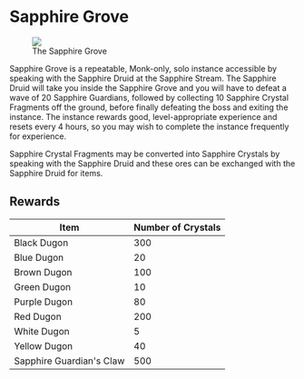 # Sapphire Grove

<figure>
  <img src="../../images/sapphire_grove.jpg" />
  <figcaption>The Sapphire Grove</figcaption>
</figure>

Sapphire Grove is a repeatable, Monk-only, solo instance accessible by speaking with the Sapphire Druid at the Sapphire Stream. The Sapphire Druid will take you inside the Sapphire Grove and you will have to defeat a wave of 20 Sapphire Guardians, followed by collecting 10 Sapphire Crystal Fragments off the ground, before finally defeating the boss and exiting the instance. The instance rewards good, level-appropriate experience and resets every 4 hours, so you may wish to complete the instance frequently for experience.

Sapphire Crystal Fragments may be converted into Sapphire Crystals by speaking with the Sapphire Druid and these ores can be exchanged with the Sapphire Druid for items.

## Rewards

| **Item** | **Number of Crystals** |
| - | - |
| Black Dugon | 300 |
| Blue Dugon | 20 |
| Brown Dugon | 100 |
| Green Dugon | 10 |
| Purple Dugon | 80 |
| Red Dugon | 200 |
| White Dugon | 5 |
| Yellow Dugon | 40 |
| Sapphire Guardian's Claw | 500 |

